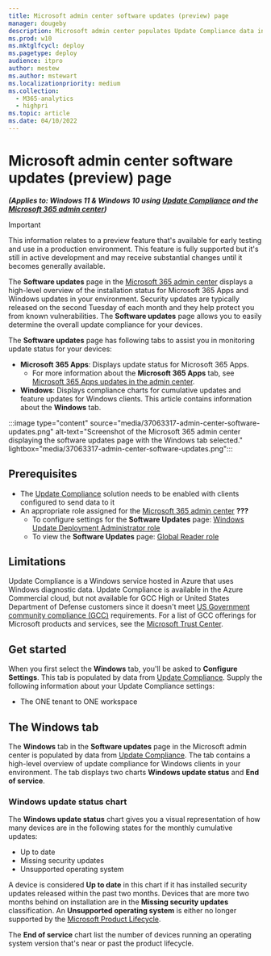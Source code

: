 ```yaml
---
title: Microsoft admin center software updates (preview) page
manager: dougeby
description: Microsoft admin center populates Update Compliance data into the software updates page.
ms.prod: w10
ms.mktglfcycl: deploy
ms.pagetype: deploy
audience: itpro
author: mestew
ms.author: mstewart
ms.localizationpriority: medium
ms.collection:
  - M365-analytics
  - highpri
ms.topic: article
ms.date: 04/10/2022
---
```


# Microsoft admin center software updates (preview) page
<!--37063317, 30141258, 37063041, ID2616577, ID2582518 -->
***(Applies to: Windows 11 & Windows 10 using [Update Compliance](update-compliance-v2-overview.md) and the [Microsoft 365 admin center](/microsoft-365/admin/admin-overview/admin-center-overview))***

> [!Important]
> This information relates to a preview feature that's available for early testing and use in a production environment. This feature is fully supported but it's still in active development and may receive substantial changes until it becomes generally available.

The **Software updates** page in the [Microsoft 365 admin center](https://admin.microsoft.com) displays a high-level overview of the installation status for Microsoft 365 Apps and Windows updates in your environment. Security updates are typically released on the second Tuesday of each month and they help protect you from known vulnerabilities. The **Software updates** page allows you to easily determine the overall update compliance for your devices.

The **Software updates** page has following tabs to assist you in monitoring update status for your devices:

- **Microsoft 365 Apps**: Displays update status for Microsoft 365 Apps.
   - For more information about the **Microsoft 365 Apps** tab, see [Microsoft 365 Apps updates in the admin center](/microsoft-365/admin/admin-overview/admin-center-overview).
- **Windows**: Displays compliance charts for cumulative updates and feature updates for Windows clients. This article contains information about the **Windows** tab.

:::image type="content" source="media/37063317-admin-center-software-updates.png" alt-text="Screenshot of the Microsoft 365 admin center displaying the software updates page with the Windows tab selected."  lightbox="media/37063317-admin-center-software-updates.png":::

## Prerequisites

- The [Update Compliance](update-compliance-v2-overview.md) solution needs to be enabled with clients configured to send data to it
- An appropriate role assigned for the [Microsoft 365 admin center](https://admin.microsoft.com) **???**
   - To configure settings for the **Software Updates** page: [Windows Update Deployment Administrator role](/azure/active-directory/roles/permissions-reference#windows-update-deployment-administrator)
   - To view the **Software Updates** page: [Global Reader role](/microsoft-365/admin/add-users/about-admin-roles)

## Limitations

Update Compliance is a Windows service hosted in Azure that uses Windows diagnostic data. Update Compliance is available in the Azure Commercial cloud, but not available for GCC High or United States Department of Defense customers since it doesn't meet [US Government community compliance (GCC)](/office365/servicedescriptions/office-365-platform-service-description/office-365-us-government/gcc#us-government-community-compliance) requirements. For a list of GCC offerings for Microsoft products and services, see the [Microsoft Trust Center](/compliance/regulatory/offering-home).

## Get started

When you first select the **Windows** tab, you'll be asked to **Configure Settings**. This tab is populated by data from [Update Compliance](update-compliance-v2-overview.md). Supply the following information about your Update Compliance settings:

- The 
ONE tenant to ONE workspace 
## The Windows tab 

The **Windows** tab in the **Software updates** page in the Microsoft admin center is populated by data from [Update Compliance](update-compliance-v2-overview.md). The tab contains a high-level overview of update compliance for Windows clients in your environment. The tab displays two charts **Windows update status** and **End of service**. 


### Windows update status chart 

The **Windows update status** chart gives you a visual representation of how many devices are in the following states for the monthly cumulative updates:

- Up to date
- Missing security updates
- Unsupported operating system

A device is considered **Up to date** in this chart if it has installed security updates released within the past two months. Devices that are more two months behind on installation are in the **Missing security updates** classification. An **Unsupported operating system** is either no longer supported by the [Microsoft Product Lifecycle](/lifecycle/products/).

The **End of service** chart list the number of devices running an operating system version that's near or past the product lifecycle. 

